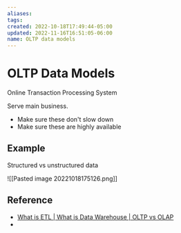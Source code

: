 ```yaml
---
aliases: 
tags: 
created: 2022-10-18T17:49:44-05:00
updated: 2022-11-16T16:51:05-06:00
name: OLTP data models
---
```

# OLTP Data Models

Online Transaction Processing System

Serve main business.  

- Make sure these don't slow down
- Make sure these are highly available

## Example

Structured vs unstructured data

![[Pasted image 20221018175126.png]]

## Reference
- [What is ETL | What is Data Warehouse | OLTP vs OLAP](https://www.youtube.com/watch?v=oF_2uDb7DvQ)
- 